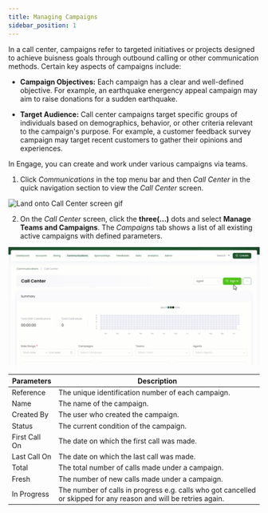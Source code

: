```yaml
---
title: Managing Campaigns
sidebar_position: 1
---
```


In a call center, campaigns refer to targeted initiatives or projects designed to achieve buisness goals through outbound calling or other communication methods. Certain key aspects of campaigns include:

- **Campaign Objectives:** Each campaign has a clear and well-defined objective. For example, an earthquake energency appeal campaign may aim to raise donations for a sudden earthquake.

- **Target Audience:** Call center campaigns target specific groups of individuals based on demographics, behavior, or other criteria relevant to the campaign's purpose. For example, a customer feedback survey campaign may target recent customers to gather their opinions and experiences.

In Engage, you can create and work under various campaigns via teams.

1. Click *Communications* in the top menu bar and then *Call Center* in the quick navigation section to view the *Call Center* screen.

![Land onto Call Center screen gif](./land-onto-callcenter-screen.gif)

2. On the *Call Center* screen, click the **three(...)** dots and select **Manage Teams and Campaigns**. The *Campaigns* tab shows a list of all existing active campaigns with defined parameters.

![Click three dots gif](./click-three-dots.gif)

| Parameters | Description |
| ---------- | ----------- |
| Reference | The unique identification number of each campaign. |
| Name | The name of the campaign. |
| Created By | The user who created the campaign. |
| Status | The current condition of the campaign. |
| First Call On | The date on which the first call was made. |
| Last Call On | The date on which the last call was made. |
| Total | The total number of calls made under a campaign. |
| Fresh | The number of new calls made under a campaign. |
| In Progress | The number of calls in progress e.g. calls who got cancelled or skipped for any reason and will be retries again. |


